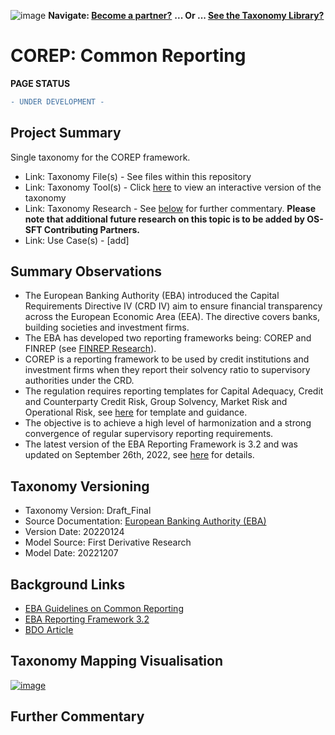 ![image](https://user-images.githubusercontent.com/112073913/188821900-0c411acf-fbdd-4163-adc9-3ba4e2be78df.png)
**Navigate: [Become a partner?](https://github.com/OS-SFT/06-COLLABORATORS-PARTNERS)**
**... Or ... [See the Taxonomy Library?](https://github.com/orgs/OS-SFT/projects/2)**

# COREP: Common Reporting 
**PAGE STATUS**
```diff
- UNDER DEVELOPMENT -
```
## Project Summary

Single taxonomy for the COREP framework.
- Link: Taxonomy File(s) - See files within this repository
- Link: Taxonomy Tool(s) - Click [here](https://os-sft.solidatus.com/viewer/share/UxWsafeKEg5S5LIgNOTjPdulgU1F29Yc) to view an interactive version of the taxonomy
- Link: Taxonomy Research - See [below](https://github.com/OS-SFT/Taxonomy-Mappings-Library/tree/main/Single%20Taxonomies/CDSB#further-commentary) for further commentary. **Please note that additional future research on this topic is to be added by OS-SFT Contributing Partners.**
- Link: Use Case(s) - [add]

## Summary Observations

- The European Banking Authority (EBA) introduced the Capital Requirements Directive IV (CRD IV) aim to ensure financial transparency across the European Economic Area (EEA). The directive covers banks, building societies and investment firms.
- The EBA has developed two reporting frameworks being: COREP and FINREP (see [FINREP Research](https://github.com/OS-SFT/Taxonomy-Mappings-Library/tree/main/Single%20Taxonomies/FINREP)). 
- COREP is a reporting framework to be used by credit institutions and investment firms when they report their solvency ratio to supervisory authorities under the CRD.
- The regulation requires reporting templates for Capital Adequacy, Credit and Counterparty Credit Risk, Group Solvency, Market Risk and Operational Risk, see [here](https://www.eba.europa.eu/regulation-and-policy/supervisory-reporting/guidelines-on-common-reporting-2011-) for template and guidance.
- The objective is to achieve a high level of harmonization and a strong convergence of regular supervisory reporting requirements.
- The latest version of the EBA Reporting Framework is 3.2 and was updated on September 26th, 2022, see [here](https://www.eba.europa.eu/risk-analysis-and-data/reporting-frameworks/reporting-framework-3.2) for details.

## Taxonomy Versioning

* Taxonomy Version: Draft_Final
* Source Documentation: [European Banking Authority (EBA)](https://www.eba.europa.eu/risk-analysis-and-data/reporting-frameworks/reporting-framework-3.2)
* Version Date: 20220124
* Model Source: First Derivative Research
* Model Date: 20221207

## Background Links

- [EBA Guidelines on Common Reporting](https://www.eba.europa.eu/regulation-and-policy/supervisory-reporting/guidelines-on-common-reporting-2011-)
- [EBA Reporting Framework 3.2](https://www.eba.europa.eu/risk-analysis-and-data/reporting-frameworks/reporting-framework-3.2)
- [BDO Article](https://www.bdo.co.uk/en-gb/insights/industries/financial-services/what-is-finrep)

## Taxonomy Mapping Visualisation

[![image](https://user-images.githubusercontent.com/113118809/206239176-a5d90285-7923-4701-8d36-628f5b165275.png)](https://os-sft.solidatus.com/viewer/share/UxWsafeKEg5S5LIgNOTjPdulgU1F29Yc)

  
 ## Further Commentary

